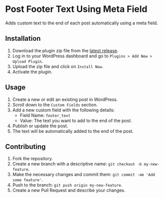 # Post Footer Text Using Meta Field

Adds custom text to the end of each post automatically using a meta field.

## Installation

1. Download the plugin zip file from the [latest release](https://github.com/moeinnoghani/wordpress-simple-footer-generator/archive/refs/heads/main.zip).
2. Log in to your WordPress dashboard and go to `Plugins > Add New > Upload Plugin`.
3. Upload the zip file and click on `Install Now`.
4. Activate the plugin.

## Usage

1. Create a new or edit an existing post in WordPress.
2. Scroll down to the `Custom Fields` section.
3. Add a new custom field with the following details:
    - Field Name: `footer_text`
    - Value: The text you want to add to the end of the post.
4. Publish or update the post.
5. The text will be automatically added to the end of the post.

## Contributing

1. Fork the repository.
2. Create a new branch with a descriptive name: `git checkout -b my-new-feature`.
3. Make the necessary changes and commit them: `git commit -am 'Add some feature'`.
4. Push to the branch: `git push origin my-new-feature`.
5. Create a new Pull Request and describe your changes.


